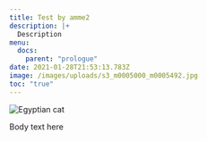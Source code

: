 ```yaml
---
title: Test by amme2
description: |+
  Description
menu:
  docs:
    parent: "prologue"
date: 2021-01-28T21:53:13.783Z
image: /images/uploads/s3_m0005000_m0005492.jpg
toc: "true"
---
```

<!--StartFragment-->

![Egyptian cat](blob:https://vigorous-boyd-c9e9ce.netlify.app/2b984585-574a-4de0-908e-5632fd0086e1 "Egyptian cat")

<!--EndFragment-->



Body text here
